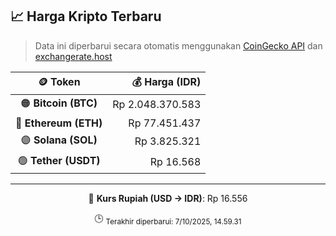 

<!-- HARGA_KRIPTO -->
## 📈 Harga Kripto Terbaru

> Data ini diperbarui secara otomatis menggunakan [CoinGecko API](https://www.coingecko.com/) dan [exchangerate.host](https://exchangerate.host/)

<div align="center">

| 🪙 Token | 💰 Harga (IDR) |
|:------:|---------------:|
| 🟠 **Bitcoin (BTC)**   | Rp 2.048.370.583 |
| 🔵 **Ethereum (ETH)**  | Rp 77.451.437 |
| 🟣 **Solana (SOL)**    | Rp 3.825.321 |
| 🟢 **Tether (USDT)**   | Rp 16.568 |

---

💱 **Kurs Rupiah (USD → IDR)**: Rp 16.556

🕒 <sub>Terakhir diperbarui: 7/10/2025, 14.59.31</sub>

</div>
<!-- /HARGA_KRIPTO -->